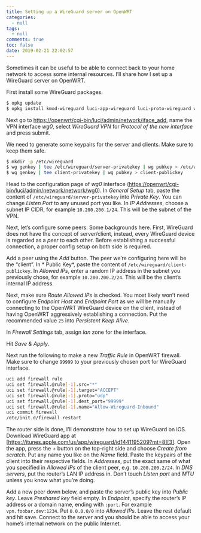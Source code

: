 ```yaml
---
title: Setting up a WireGuard server on OpenWRT
categories:
  - null
tags:
  - null
comments: true
toc: false
date: 2019-02-21 22:02:57
---
```


Sometimes it can be useful to be able to connect back to your home network to access some internal resources. I’ll share how I set up a WireGuard server on OpenWRT.

<!-- more -->

First install some WireGuard packages.

```bash
$ opkg update
$ opkg install kmod-wireguard luci-app-wireguard luci-proto-wireguard wireguard wireguard-tools
```

Next go to [https://openwrt/cgi-bin/luci/admin/network/iface_add][1], name the VPN interface *wg0*, select *WireGuard VPN* for *Protocol of the new interface* and press submit.

We need to generate some keypairs for the server and clients. Make sure to keep them safe.

```bash
$ mkdir -p /etc/wireguard
$ wg genkey | tee /etc/wireguard/server-privatekey | wg pubkey > /etc/wireguard/server-publickey
$ wg genkey | tee client-privatekey | wg pubkey > client-publickey
```

Head to the configuration page of *wg0* interface ([https://openwrt/cgi-bin/luci/admin/network/network/wg0][2]). In *General Setup* tab, paste the content of `/etc/wireguard/server-privatekey` into *Private Key*. You can change *Listen Port* to any unused port you like. In *IP Addresses*, choose a subnet IP CIDR, for example `10.200.200.1/24`. This will be the subnet of the VPN.

Next, let’s configure some peers. Some backgrounds here. First, WireGuard does not have the concept of server/client, instead, every WireGuard device is regarded as a *peer* to each other. Before establishing a successful connection, a proper config setup on both side is required.

Add a peer using the *Add* button. The peer we’re configuring here will be the “client”. In * Public Key*, paste the content of `/etc/wireguard/client-publickey`. In *Allowed IPs*, enter a random IP address in the subnet you previously chose, for example `10.200.200.2/24`. This will be the client’s internal IP address.

Next, make sure *Route Allowed IPs* is checked. You most likely won’t need to configure *Endpoint Host* and *Endpoint Port* as we will be manually connecting to the OpenWRT WireGuard device on the client, instead of having OpenWRT aggressively establishing a connection. Put the recommended value `25` into *Persistent Keep Alive*.

In *Firewall Settings* tab, assign *lan* zone for the interface.

Hit *Save & Apply*.

Next run the following to make a new *Traffic Rule* in OpenWRT firewall. Make sure to change `99999` to your previously chosen port for WireGuard interface.

```bash
uci add firewall rule
uci set firewall.@rule[-1].src="*"
uci set firewall.@rule[-1].target="ACCEPT"
uci set firewall.@rule[-1].proto="udp"
uci set firewall.@rule[-1].dest_port="99999"
uci set firewall.@rule[-1].name="Allow-Wireguard-Inbound"
uci commit firewall
/etc/init.d/firewall restart
```

The router side is done, I’ll demonstrate how to set up WireGuard on iOS. Download WireGuard app at [https://itunes.apple.com/us/app/wireguard/id1441195209?mt=8][3]. Open the app, press the *+* button on the top-right side and choose *Create from scratch*. Put any name you like on the *Name* field. Paste the keypairs of the client into their respective fields. In *Addresses*, put the exact same of what you specified in *Allowed IPs* of the client peer, e.g. `10.200.200.2/24`. In *DNS servers*, put the router’s LAN IP address in. Don’t touch *Listen port* and *MTU* unless you know what you’re doing.

Add a new peer down below, and paste the server’s public key into *Public key*. Leave *Preshared key* field empty. In *Endpoint*, specify the router’s IP address or a domain name, ending with `:port`. For example `vpn.foobar.dev:1234`. Put `0.0.0.0/0` into *Allowed IPs*. Leave the rest default and hit save. Connect to the server and you should be able to access your home’s internal network on the public Internet.

[1]:	https://openwrt/cgi-bin/luci/admin/network/iface_add
[2]:	https://openwrt/cgi-bin/luci/admin/network/network/wg0
[3]:	https://itunes.apple.com/us/app/wireguard/id1441195209?mt=8